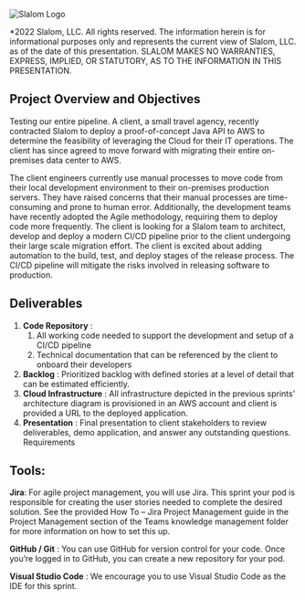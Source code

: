 ![Slalom Logo](https://boomi.com/wp-content/uploads/Slalom-logo.png "Slalom Logo")

*2022 Slalom, LLC. All rights reserved. The information herein is for informational purposes only and represents the current view of Slalom, LLC. as of the date of this presentation. SLALOM MAKES NO WARRANTIES, EXPRESS, IMPLIED, OR STATUTORY, AS TO THE INFORMATION IN THIS PRESENTATION.​


## Project Overview and Objectives

Testing our entire pipeline.
A client, a small travel agency,  recently contracted Slalom to deploy a proof-of-concept Java API to AWS to determine the feasibility of leveraging the Cloud for their IT operations. The client has since agreed to move forward with migrating their entire on-premises data center to AWS. 

The client engineers currently use manual processes to move code from their local development environment to their on-premises production servers. They have raised concerns that their manual processes are time-consuming and prone to human error. Additionally, the development teams have recently adopted the Agile methodology, requiring them to deploy code more frequently. The client is looking for a Slalom team to architect, develop and deploy a modern CI/CD pipeline prior to the client undergoing their large scale migration effort. The client is excited about adding automation to the build, test, and deploy stages of the release process. The CI/CD pipeline will mitigate the risks involved in releasing software to production. 

## Deliverables

1. **Code Repository** :
    1. All working code needed to support the development and setup of a CI/CD pipeline
    2. Technical documentation that can be referenced by the client to onboard their developers
2. **Backlog** :  Prioritized backlog with defined  stories at a level of detail that can be estimated efficiently.
3. **Cloud Infrastructure** : All infrastructure depicted in the previous sprints' architecture diagram is provisioned in an AWS account and client is provided a URL to the deployed application. 
4. **Presentation** : Final presentation to client stakeholders to review deliverables, demo application, and answer any outstanding questions.
Requirements

## Tools:

**Jira**:
For agile project management, you will use Jira. This sprint your pod is responsible for creating the user stories needed to complete the desired solution.  See the provided How To – Jira Project Management guide in the Project Management section of the Teams knowledge management folder for more information on how to set this up. 

**GitHub / Git** :
You can use GitHub for version control for your code. Once you’re logged in to GitHub, you can create a new repository for your pod. 

**Visual Studio Code** :
We encourage you to use Visual Studio Code as the IDE for this sprint.
